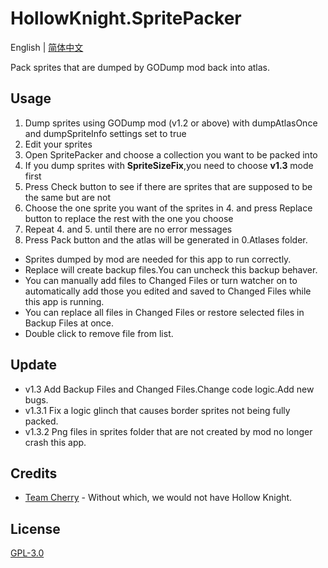 # HollowKnight.SpritePacker
English | [简体中文](./README_cn.md)

Pack sprites that are dumped by GODump mod back into atlas.

## Usage
1. Dump sprites using GODump mod (v1.2 or above) with dumpAtlasOnce and dumpSpriteInfo settings set to true
2. Edit your sprites
3. Open SpritePacker and choose a collection you want to be packed into
4. If you dump sprites with **SpriteSizeFix**,you need to choose **v1.3** mode first
5. Press Check button to see if there are sprites that are supposed to be the same but are not
6. Choose the one sprite you want of the sprites in 4. and press Replace button to replace the rest with the one you choose
7. Repeat 4. and 5. until there are no error messages
8. Press Pack button and the atlas will be generated in 0.Atlases folder.

* Sprites dumped by mod are needed for this app to run correctly.
* Replace will create backup files.You can uncheck this backup behaver.
* You can manually add files to Changed Files or turn watcher on to automatically add those you edited and saved to Changed Files while this app is running.
* You can replace all files in Changed Files or restore selected files in Backup Files at once.
* Double click to remove file from list.

## Update
* v1.3 Add Backup Files and Changed Files.Change code logic.Add new bugs.
* v1.3.1  Fix a logic glinch that causes border sprites not being fully packed.
* v1.3.2  Png files in sprites folder that are not created by mod no longer crash this app.

## Credits
* [Team Cherry](https://teamcherry.com.au/) - Without which, we would not have Hollow Knight.

## License
[GPL-3.0](https://choosealicense.com/licenses/gpl-3.0/)